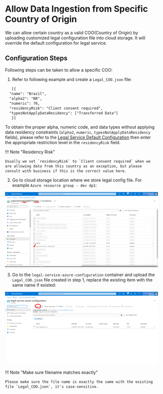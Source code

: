 # Allow Data Ingestion from Specific Country of Origin

We can allow certain country as a valid COO(Country of Origin) by uploading customized legal configuration file into cloud storage. It will override the default configuration for legal service.

## Configuration Steps

Following steps can be taken to allow a specific COO:

1.  Refer to following example and create a `Legal_COO.json` file:
```
   [{
  "name": "Brazil",
  "alpha2": "BR",
  "numeric": 76,
  "residencyRisk": "Client consent required",
  "typesNotApplyDataResidency": ["Transferred Data"]
   }]
```

To obtain the proper alpha, numeric code, and data types without applying data residency constraints (`alpha2`, `numeric`, `typesNotApplyDataResidency` fields), please refer to the [Legal Service Default Configuration](https://community.opengroup.org/osdu/platform/security-and-compliance/legal/-/blob/master/legal-core/src/main/resources/DefaultCountryCode.json) 
then enter the appropriate restriction level in the `residencyRisk` field.

!!! Note "Residency Risk"

	Usually we set `residencyRisk` to `Client consent required` when we are allowing data from this country as an exception, but please consult with business if this is the correct value here.

2.  Go to cloud storage location where we store legal config file. For example `Azure resource group - dev dp1`:  

![](images/PartitionDataContainer.png)

3.  Go to the `legal-service-azure-configuration` container and upload the `Legal_COO.json` file created in step 1, replace the existing item with the same name if existed:

   ![](images/UploadFile.png)

!!! Note "Make sure filename matches exactly"

	Please make sure the file name is exactly the same with the existing file `Legal_COO.json`, it's case-sensitive.